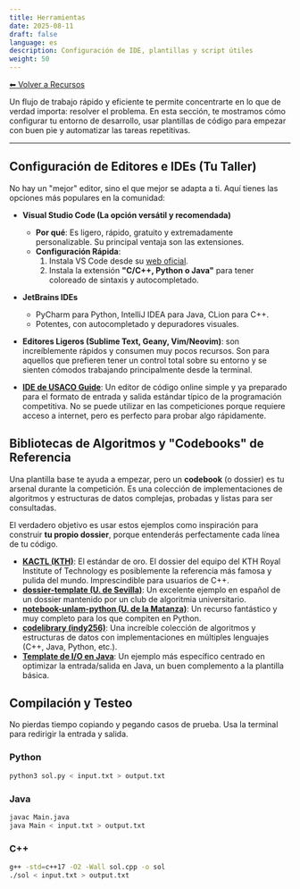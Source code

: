 ```yaml
---
title: Herramientas
date: 2025-08-11
draft: false
language: es
description: Configuración de IDE, plantillas y script útiles
weight: 50
---
```


[⬅ Volver a Recursos](../)

Un flujo de trabajo rápido y eficiente te permite concentrarte en lo que de verdad importa: resolver el problema. En esta sección, te mostramos cómo configurar tu entorno de desarrollo, usar plantillas de código para empezar con buen pie y automatizar las tareas repetitivas.

---


## Configuración de Editores e IDEs (Tu Taller)

No hay un "mejor" editor, sino el que mejor se adapta a ti. Aquí tienes las opciones más populares en la comunidad:

- **Visual Studio Code (La opción versátil y recomendada)**
  - **Por qué**: Es ligero, rápido, gratuito y extremadamente personalizable. Su principal ventaja son las extensiones.
  - **Configuración Rápida**:
    1. Instala VS Code desde su [web oficial](https://code.visualstudio.com/).
    2. Instala la extensión **"C/C++, Python o Java"** para tener coloreado de sintaxis y autocompletado.

- **JetBrains IDEs**
  - PyCharm para Python, IntelliJ IDEA para Java, CLion para C++.
  - Potentes, con autocompletado y depuradores visuales.

- **Editores Ligeros (Sublime Text, Geany, Vim/Neovim)**: son increíblemente rápidos y consumen muy pocos recursos. Son para aquellos que prefieren tener un control total sobre su entorno y se sienten cómodos trabajando principalmente desde la terminal.

- **[IDE de USACO Guide](https://ide.usaco.guide/)**: Un editor de código online simple y ya preparado para el formato de entrada y salida estándar típico de la programación competitiva. No se puede utilizar en las competiciones porque requiere acceso a internet, pero es perfecto para probar algo rápidamente.


## Bibliotecas de Algoritmos y "Codebooks" de Referencia

Una plantilla base te ayuda a empezar, pero un **codebook** (o dossier) es tu arsenal durante la competición. Es una colección de implementaciones de algoritmos y estructuras de datos complejas, probadas y listas para ser consultadas.

El verdadero objetivo es usar estos ejemplos como inspiración para construir **tu propio dossier**, porque entenderás perfectamente cada línea de tu código.

- **[KACTL (KTH)](https://github.com/kth-competitive-programming/kactl/blob/main/kactl.pdf)**: El estándar de oro. El dossier del equipo del KTH Royal Institute of Technology es posiblemente la referencia más famosa y pulida del mundo. Imprescindible para usuarios de C++.
- **[dossier-template (U. de Sevilla)](https://github.com/algoritmiaUS/dossier-template)**: Un excelente ejemplo en español de un dossier mantenido por un club de algoritmia universitario.
- **[notebook-unlam-python (U. de la Matanza)](https://github.com/LautaroLasorsa/notebook-unlam-python/blob/main/notebook/notebook.pdf)**: Un recurso fantástico y muy completo para los que compiten en Python.
- **[codelibrary (indy256)](https://github.com/indy256/codelibrary)**: Una increíble colección de algoritmos y estructuras de datos con implementaciones en múltiples lenguajes (C++, Java, Python, etc.).
- **[Template de I/O en Java](https://github.com/jeffrey-xiao/competitive-programming/blob/master/src/codebook/Template.java)**: Un ejemplo más específico centrado en optimizar la entrada/salida en Java, un buen complemento a la plantilla básica.


## Compilación y Testeo

No pierdas tiempo copiando y pegando casos de prueba. Usa la terminal para redirigir la entrada y salida.


### Python

```bash
python3 sol.py < input.txt > output.txt
```


### Java

```bash
javac Main.java
java Main < input.txt > output.txt
```


### C++

```bash
g++ -std=c++17 -O2 -Wall sol.cpp -o sol
./sol < input.txt > output.txt
```
